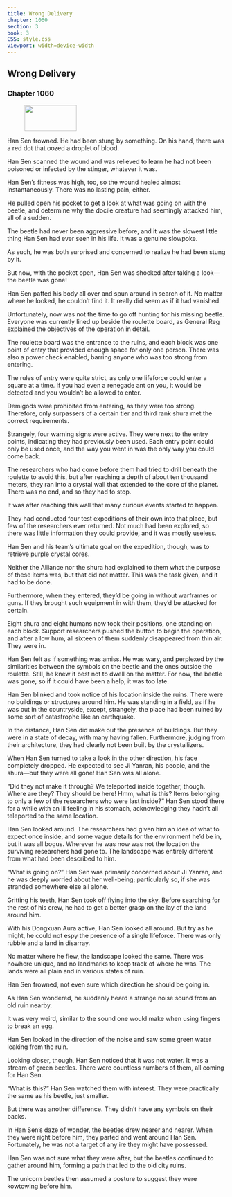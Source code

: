 ```yaml
---
title: Wrong Delivery
chapter: 1060
section: 3
book: 3
CSS: style.css
viewport: width=device-width
---
```


## Wrong Delivery

### Chapter 1060

<figure>
	<img src="../Images/gem.gif" alt="" id="gem" width="120" height="60" />
</figure>

Han Sen frowned. He had been stung by something. On his hand, there was a red dot that oozed a droplet of blood.

Han Sen scanned the wound and was relieved to learn he had not been poisoned or infected by the stinger, whatever it was.

Han Sen’s fitness was high, too, so the wound healed almost instantaneously. There was no lasting pain, either.

He pulled open his pocket to get a look at what was going on with the beetle, and determine why the docile creature had seemingly attacked him, all of a sudden.

The beetle had never been aggressive before, and it was the slowest little thing Han Sen had ever seen in his life. It was a genuine slowpoke.

As such, he was both surprised and concerned to realize he had been stung by it.

But now, with the pocket open, Han Sen was shocked after taking a look—the beetle was gone!

Han Sen patted his body all over and spun around in search of it. No matter where he looked, he couldn’t find it. It really did seem as if it had vanished.

Unfortunately, now was not the time to go off hunting for his missing beetle. Everyone was currently lined up beside the roulette board, as General Reg explained the objectives of the operation in detail.

The roulette board was the entrance to the ruins, and each block was one point of entry that provided enough space for only one person. There was also a power check enabled, barring anyone who was too strong from entering.

The rules of entry were quite strict, as only one lifeforce could enter a square at a time. If you had even a renegade ant on you, it would be detected and you wouldn’t be allowed to enter.

Demigods were prohibited from entering, as they were too strong. Therefore, only surpassers of a certain tier and third rank shura met the correct requirements.

Strangely, four warning signs were active. They were next to the entry points, indicating they had previously been used. Each entry point could only be used once, and the way you went in was the only way you could come back.

The researchers who had come before them had tried to drill beneath the roulette to avoid this, but after reaching a depth of about ten thousand meters, they ran into a crystal wall that extended to the core of the planet. There was no end, and so they had to stop.

It was after reaching this wall that many curious events started to happen.

They had conducted four test expeditions of their own into that place, but few of the researchers ever returned. Not much had been explored, so there was little information they could provide, and it was mostly useless.

Han Sen and his team’s ultimate goal on the expedition, though, was to retrieve purple crystal cores.

Neither the Alliance nor the shura had explained to them what the purpose of these items was, but that did not matter. This was the task given, and it had to be done.

Furthermore, when they entered, they’d be going in without warframes or guns. If they brought such equipment in with them, they’d be attacked for certain.

Eight shura and eight humans now took their positions, one standing on each block. Support researchers pushed the button to begin the operation, and after a low hum, all sixteen of them suddenly disappeared from thin air. They were in.

Han Sen felt as if something was amiss. He was wary, and perplexed by the similarities between the symbols on the beetle and the ones outside the roulette. Still, he knew it best not to dwell on the matter. For now, the beetle was gone, so if it could have been a help, it was too late.

Han Sen blinked and took notice of his location inside the ruins. There were no buildings or structures around him. He was standing in a field, as if he was out in the countryside, except, strangely, the place had been ruined by some sort of catastrophe like an earthquake.

In the distance, Han Sen did make out the presence of buildings. But they were in a state of decay, with many having fallen. Furthermore, judging from their architecture, they had clearly not been built by the crystallizers.

When Han Sen turned to take a look in the other direction, his face completely dropped. He expected to see Ji Yanran, his people, and the shura—but they were all gone! Han Sen was all alone.

“Did they not make it through? We teleported inside together, though. Where are they? They should be here! Hmm, what is this? Items belonging to only a few of the researchers who were last inside?” Han Sen stood there for a while with an ill feeling in his stomach, acknowledging they hadn’t all teleported to the same location.

Han Sen looked around. The researchers had given him an idea of what to expect once inside, and some vague details for the environment he’d be in, but it was all bogus. Wherever he was now was not the location the surviving researchers had gone to. The landscape was entirely different from what had been described to him.

“What is going on?” Han Sen was primarily concerned about Ji Yanran, and he was deeply worried about her well-being; particularly so, if she was stranded somewhere else all alone.

Gritting his teeth, Han Sen took off flying into the sky. Before searching for the rest of his crew, he had to get a better grasp on the lay of the land around him.

With his Dongxuan Aura active, Han Sen looked all around. But try as he might, he could not espy the presence of a single lifeforce. There was only rubble and a land in disarray.

No matter where he flew, the landscape looked the same. There was nowhere unique, and no landmarks to keep track of where he was. The lands were all plain and in various states of ruin.

Han Sen frowned, not even sure which direction he should be going in.

As Han Sen wondered, he suddenly heard a strange noise sound from an old ruin nearby.

It was very weird, similar to the sound one would make when using fingers to break an egg.

Han Sen looked in the direction of the noise and saw some green water leaking from the ruin.

Looking closer, though, Han Sen noticed that it was not water. It was a stream of green beetles. There were countless numbers of them, all coming for Han Sen.

“What is this?” Han Sen watched them with interest. They were practically the same as his beetle, just smaller.

But there was another difference. They didn’t have any symbols on their backs.

In Han Sen’s daze of wonder, the beetles drew nearer and nearer. When they were right before him, they parted and went around Han Sen. Fortunately, he was not a target of any ire they might have possessed.

Han Sen was not sure what they were after, but the beetles continued to gather around him, forming a path that led to the old city ruins.

The unicorn beetles then assumed a posture to suggest they were kowtowing before him.